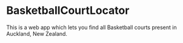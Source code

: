 # BasketballCourtLocator
This is a web app which lets you find all Basketball courts present in Auckland, New Zealand.
